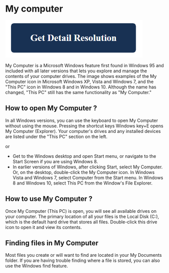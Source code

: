 # My computer

[![My Computer](blue.png)](https://computersolve.com/my-computer/)

My Computer is a Microsoft Windows feature first found in Windows 95 and included with all later versions that lets you explore and manage the contents of your computer drives. The image shows examples of the My Computer icon in Microsoft Windows XP, Vista and Windows 7, and the "This PC" icon in Windows 8 and in Windows 10. Although the name has changed, "This PC" still has the same functionality as "My Computer."

## How to open My Computer ?

In all Windows versions, you can use the keyboard to open My Computer without using the mouse. Pressing the shortcut keys Windows key+E opens My Computer (Explorer). Your computer's drives and any installed devices are listed under the "This PC" section on the left.

or

* Get to the Windows desktop and open Start menu, or navigate to the Start Screen if you are using Windows 8.
* In earlier versions of Windows, after clicking Start, select My Computer. Or, on the desktop, double-click the My Computer icon. In Windows Vista and Windows 7, select Computer from the Start menu. In Windows 8 and Windows 10, select This PC from the Window's File Explorer.

## How to use My Computer ?

Once My Computer (This PC) is open, you will see all available drives on your computer. The primary location of all your files is the Local Disk (C:), which is the default hard drive that stores all files. Double-click this drive icon to open it and view its contents.

## Finding files in My Computer

Most files you create or will want to find are located in your My Documents folder. If you are having trouble finding where a file is stored, you can also use the Windows find feature.
